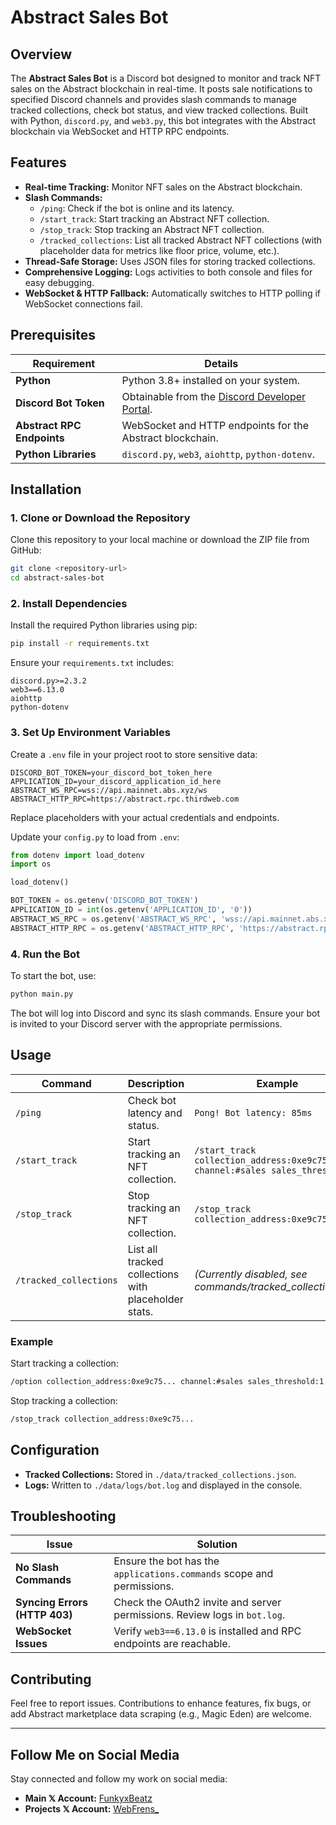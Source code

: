 # Abstract Sales Bot

## Overview

The **Abstract Sales Bot** is a Discord bot designed to monitor and track NFT sales on the Abstract blockchain in real-time. It posts sale notifications to specified Discord channels and provides slash commands to manage tracked collections, check bot status, and view tracked collections. Built with Python, `discord.py`, and `web3.py`, this bot integrates with the Abstract blockchain via WebSocket and HTTP RPC endpoints.

## Features

- **Real-time Tracking:** Monitor NFT sales on the Abstract blockchain.
- **Slash Commands:**
  - `/ping`: Check if the bot is online and its latency.
  - `/start_track`: Start tracking an Abstract NFT collection.
  - `/stop_track`: Stop tracking an Abstract NFT collection.
  - `/tracked_collections`: List all tracked Abstract NFT collections (with placeholder data for metrics like floor price, volume, etc.).
- **Thread-Safe Storage:** Uses JSON files for storing tracked collections.
- **Comprehensive Logging:** Logs activities to both console and files for easy debugging.
- **WebSocket & HTTP Fallback:** Automatically switches to HTTP polling if WebSocket connections fail.

## Prerequisites

| **Requirement**         | **Details**                                                                 |
|-------------------------|-----------------------------------------------------------------------------|
| **Python**              | Python 3.8+ installed on your system.                                       |
| **Discord Bot Token**   | Obtainable from the [Discord Developer Portal](https://discord.com/developers/applications). |
| **Abstract RPC Endpoints** | WebSocket and HTTP endpoints for the Abstract blockchain.                  |
| **Python Libraries**    | `discord.py`, `web3`, `aiohttp`, `python-dotenv`.                           |

## Installation

### 1. Clone or Download the Repository

Clone this repository to your local machine or download the ZIP file from GitHub:
```bash
git clone <repository-url>
cd abstract-sales-bot
```

### 2. Install Dependencies

Install the required Python libraries using pip:
```bash
pip install -r requirements.txt
```
Ensure your `requirements.txt` includes:
```text
discord.py>=2.3.2
web3==6.13.0
aiohttp
python-dotenv
```

### 3. Set Up Environment Variables

Create a `.env` file in your project root to store sensitive data:
```env
DISCORD_BOT_TOKEN=your_discord_bot_token_here
APPLICATION_ID=your_discord_application_id_here
ABSTRACT_WS_RPC=wss://api.mainnet.abs.xyz/ws
ABSTRACT_HTTP_RPC=https://abstract.rpc.thirdweb.com
```
Replace placeholders with your actual credentials and endpoints.

Update your `config.py` to load from `.env`:
```python
from dotenv import load_dotenv
import os

load_dotenv()

BOT_TOKEN = os.getenv('DISCORD_BOT_TOKEN')
APPLICATION_ID = int(os.getenv('APPLICATION_ID', '0'))
ABSTRACT_WS_RPC = os.getenv('ABSTRACT_WS_RPC', 'wss://api.mainnet.abs.xyz/ws')
ABSTRACT_HTTP_RPC = os.getenv('ABSTRACT_HTTP_RPC', 'https://abstract.rpc.thirdweb.com')
```

### 4. Run the Bot

To start the bot, use:
```bash
python main.py
```
The bot will log into Discord and sync its slash commands. Ensure your bot is invited to your Discord server with the appropriate permissions.

## Usage

| **Command**                  | **Description**                                      | **Example**                                                  |
|------------------------------|------------------------------------------------------|--------------------------------------------------------------|
| `/ping`                      | Check bot latency and status.                         | `Pong! Bot latency: 85ms`                                     |
| `/start_track`               | Start tracking an NFT collection.                     | `/start_track collection_address:0xe9c75... channel:#sales sales_threshold:1` |
| `/stop_track`                | Stop tracking an NFT collection.                      | `/stop_track collection_address:0xe9c75...`                   |
| `/tracked_collections`       | List all tracked collections with placeholder stats.  | _(Currently disabled, see commands/tracked_collections.py)_   |

### Example

Start tracking a collection:
```bash
/option collection_address:0xe9c75... channel:#sales sales_threshold:1
```

Stop tracking a collection:
```bash
/stop_track collection_address:0xe9c75...
```

## Configuration

- **Tracked Collections:** Stored in `./data/tracked_collections.json`.
- **Logs:** Written to `./data/logs/bot.log` and displayed in the console.

## Troubleshooting

| **Issue**                    | **Solution**                                                               |
|------------------------------|---------------------------------------------------------------------------|
| **No Slash Commands**        | Ensure the bot has the `applications.commands` scope and permissions.       |
| **Syncing Errors (HTTP 403)**| Check the OAuth2 invite and server permissions. Review logs in `bot.log`.  |
| **WebSocket Issues**         | Verify `web3==6.13.0` is installed and RPC endpoints are reachable.        |

## Contributing

Feel free to report issues. Contributions to enhance features, fix bugs, or add Abstract marketplace data scraping (e.g., Magic Eden) are welcome.

---

## Follow Me on Social Media

Stay connected and follow my work on social media:

- **Main 𝕏 Account:** [FunkyxBeatz](https://x.com/FunkyxBeatz)
- **Projects 𝕏 Account:** [WebFrens_](https://x.com/WebFrens_)
